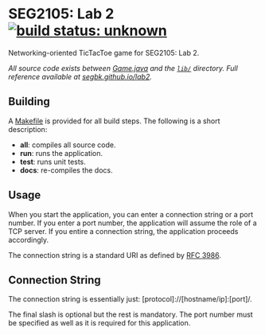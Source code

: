 # SEG2105: Lab 2 [![build status: unknown](https://travis-ci.org/SEGBK/lab2.svg?branch=master)](https://travis-ci.org/SEGBK/lab2)

Networking-oriented TicTacToe game for SEG2105: Lab 2.

*All source code exists between [Game.java](Game.java) and the [`lib/`](lib) directory.*
*Full reference available at [segbk.github.io/lab2](http://segbk.github.io/lab2).*

## Building

A [Makefile](Makefile) is provided for all build steps. The following is a short description:

 - **all**: compiles all source code.
 - **run**: runs the application.
 - **test**: runs unit tests.
 - **docs**: re-compiles the docs.

## Usage

When you start the application, you can enter a connection string or a port number. If you
enter a port number, the application will assume the role of a TCP server. If you entire a connection string,
the application proceeds accordingly.

The connection string is a standard URI as defined by [RFC 3986](https://tools.ietf.org/html/rfc3986).

## Connection String

The connection string is essentially just: [protocol]://[hostname/ip]:[port]/.

The final slash is optional but the rest is mandatory. The port number must be specified
as well as it is required for this application.